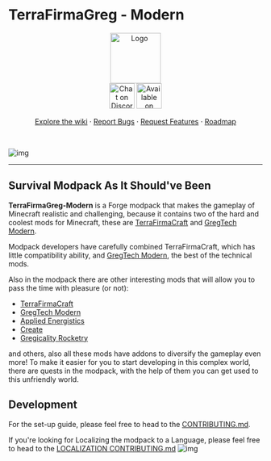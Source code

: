 # TerraFirmaGreg - Modern

<div align="center">
  <a href="https://github.com/TerraFirmaGreg-Team/Modpack-Modern">
    <img src="https://github.com/TerraFirmaGreg-Team/.github/blob/main/branding/logo.png?raw=true" alt="Logo" height="100">
  </a>
  <br/>

  <a href="https://discord.gg/AEaCzCTUwQ">
  <img src="https://github.com/TerraFirmaGreg-Team/.github/blob/main/branding/discord_logo.png?raw=true" alt="Chat on Discord" height="50"></a>

  <a href="https://www.curseforge.com/minecraft/modpacks/terrafirmagreg-modern">
  <img src="https://github.com/TerraFirmaGreg-Team/.github/blob/main/branding/curseforge_logo.png?raw=true" alt="Available on СurseForge" height="50"></a>
  <br/>
  <p align="center">
    <a href="https://github.com/TerraFirmaGreg-Team/Modpack-Modern/wiki">Explore the wiki</a>
    ·
    <a href="https://github.com/TerraFirmaGreg-Team/Modpack-Modern/issues">Report Bugs</a>
    ·
    <a href="https://github.com/TerraFirmaGreg-Team/Modpack-Modern/issues">Request Features</a>
    ·
    <a href="https://github.com/orgs/TerraFirmaGreg-Team/projects/10">Roadmap</a>
  </p>
</div>
<br/>

![img](https://github.com/TerraFirmaGreg-Team/.github/blob/main/branding/logo_large.png?raw=true)

***

## Survival Modpack As It Should've Been

**TerraFirmaGreg-Modern** is a Forge modpack that makes the gameplay of Minecraft realistic and challenging, because it contains two of the hard and coolest mods for Minecraft, these are [TerraFirmaCraft] and [GregTech Modern].

Modpack developers have carefully combined TerraFirmaCraft, which has little compatibility ability, and [GregTech Modern], the best of the technical mods.

Also in the modpack there are other interesting mods that will allow you to pass the time with pleasure (or not): 

- [TerraFirmaCraft]
- [GregTech Modern]
- [Applied Energistics]
- [Create]
- [Gregicality Rocketry]


and others, also all these mods have addons to diversify the gameplay even more! To make it easier for you to start developing in this complex world, there are quests in the modpack, with the help of them you can get used to this unfriendly world.

## Development

For the set-up guide, please feel free to head to the [CONTRIBUTING.md](CONTRIBUTING.md).

If you're looking for Localizing the modpack to a Language, please feel free to head to the [LOCALIZATION CONTRIBUTING.md](LOCALIZATION_CONTRIBUTING.md)
![img](https://github.com/TerraFirmaGreg-Team/.github/blob/main/branding/image_readme.png?raw=true)


<!-- Links: -->
[TerraFirmaCraft]: https://www.curseforge.com/minecraft/mc-mods/terrafirmacraft
[GregTech Modern]: https://www.curseforge.com/minecraft/mc-mods/gregtechceu-modern
[Applied Energistics]: https://www.curseforge.com/minecraft/mc-mods/ae2
[Create]: https://www.curseforge.com/minecraft/mc-mods/create
[Gregicality Rocketry]: https://www.curseforge.com/minecraft/mc-mods/gcyr